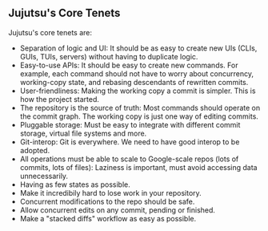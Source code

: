 ## Jujutsu's Core Tenets

Jujutsu's core tenets are:

 * Separation of logic and UI: It should be as easy to create new UIs (CLIs,
   GUIs, TUIs, servers) without having to duplicate logic.
 * Easy-to-use APIs: It should be easy to create new commands. For example,
   each command should not have to worry about concurrency, working-copy state,
   and rebasing descendants of rewritten commits.
 * User-friendliness: Making the working copy a commit is simpler. This is
   how the project started.
 * The repository is the source of truth: Most commands should operate on the
   commit graph. The working copy is just one way of editing commits.
 * Pluggable storage: Must be easy to integrate with different commit storage,
   virtual file systems and more.
 * Git-interop: Git is everywhere. We need to have good interop to be adopted.
 * All operations must be able to scale to Google-scale repos (lots of commits,
   lots of files): Laziness is important, must avoid accessing data
   unnecessarily.
 * Having as few states as possible.
 * Make it incredibily hard to lose work in your repository.
 * Concurrent modifications to the repo should be safe.
 * Allow concurrent edits on any commit, pending or finished.
 * Make a "stacked diffs" workflow as easy as possible.
